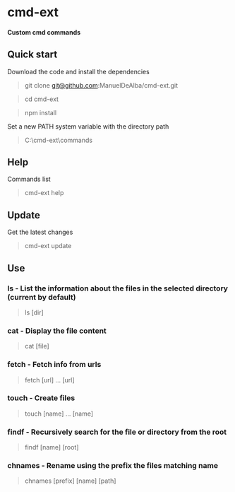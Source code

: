 # cmd-ext
#### Custom cmd commands

## Quick start
Download the code and install the dependencies

> git clone git@github.com:ManuelDeAlba/cmd-ext.git

> cd cmd-ext

> npm install

Set a new PATH system variable with the directory path
> C:\cmd-ext\commands

## Help
Commands list
> cmd-ext help

## Update
Get the latest changes
> cmd-ext update

## Use
### ls - List the information about the files in the selected directory (current by default)
> ls [dir]

### cat - Display the file content
> cat [file]

### fetch - Fetch info from urls
> fetch [url] ... [url]

### touch - Create files
> touch [name] ... [name]

### findf - Recursively search for the file or directory from the root
> findf [name] [root]

### chnames - Rename using the prefix the files matching name
> chnames [prefix] [name] [path]